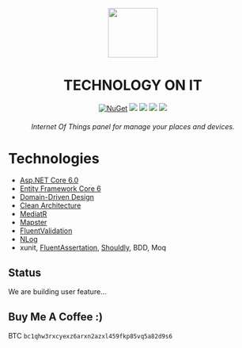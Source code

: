  <div align="center">
  <p>
    <a href="https://desk.techonit.org/" target="_blank">
      <img src="https://avatars.githubusercontent.com/u/95086346?s=200&v=4" width="100px;border-radius:50%;" />
    </a>
  </p>
  <h1>TECHNOLOGY ON IT</h1>
  <p>
    <a href="#" target="_blank"><img src="https://badges.frapsoft.com/os/v2/open-source.svg?v=103" alt="NuGet" /></a>
    <a href="https://learn.microsoft.com/en-us/aspnet/core/introduction-to-aspnet-core?view=aspnetcore-6.0" target="_blank"><img src="https://badgen.net/badge/.net/6.0/purple"/></a>
    <a href="desk.techonit.org" target="_blank"><img src="https://badgen.net/badge/build/passing/orange"/></a>
    <a href="#" target="_blank"><img src="https://badgen.net/npm/license/lodash"/></a>
    <a href="#buy-me-a-coffee-" target="_blank"><img src="https://badgen.net/badge/icon/buymeacoffee/green?icon=buymeacoffee&label"/></a>
  </p>
  <h6>Internet Of Things panel for manage your places and devices.</h6>
</div>

# Technologies
- [Asp.NET Core 6.0](https://learn.microsoft.com/en-us/aspnet/core/introduction-to-aspnet-core?view=aspnetcore-6.0)
- [Entity Framework Core 6](https://learn.microsoft.com/en-us/ef/core/)
- [Domain-Driven Design](https://learn.microsoft.com/en-us/dotnet/architecture/microservices/microservice-ddd-cqrs-patterns/ddd-oriented-microservice)
- [Clean Architecture](https://github.com/jasontaylordev/CleanArchitecture)
- [MediatR](https://github.com/jbogard/MediatR)
- [Mapster](https://github.com/MapsterMapper/Mapster)
- [FluentValidation](https://github.com/FluentValidation/FluentValidation)
- [NLog](https://github.com/NLog/NLog.Web)
- xunit, [FluentAssertation](https://fluentassertions.com/), [Shouldly](https://github.com/shouldly/shouldly), BDD, Moq

## Status
We are building user feature...

## Buy Me A Coffee :)
BTC 
`bc1qhw3rxcyexz6arxn2azxl459fkp85vq5a82d9s6`
